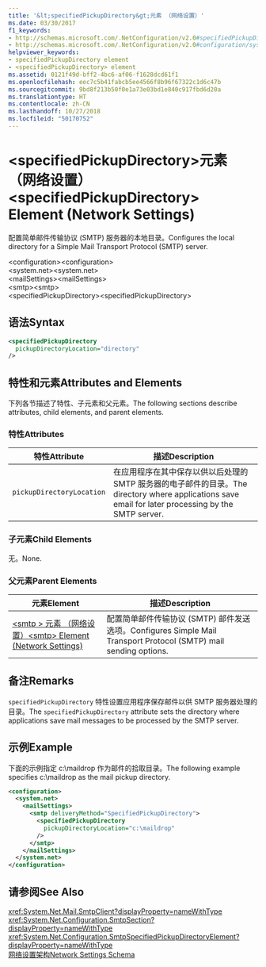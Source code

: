 ```yaml
---
title: '&lt;specifiedPickupDirectory&gt;元素 （网络设置）'
ms.date: 03/30/2017
f1_keywords:
- http://schemas.microsoft.com/.NetConfiguration/v2.0#specifiedPickupDirectory
- http://schemas.microsoft.com/.NetConfiguration/v2.0#configuration/system.net/mailSettings/smtp/specifiedPickupDirectory
helpviewer_keywords:
- specifiedPickupDirectory element
- <specifiedPickupDirectory> element
ms.assetid: 0121f49d-bff2-4bc6-af06-f1628dcd61f1
ms.openlocfilehash: eec7c5b41fabcb5ee4566f8b96f67322c1d6c47b
ms.sourcegitcommit: 9bd8f213b50f0e1a73e03bd1e840c917fbd6d20a
ms.translationtype: HT
ms.contentlocale: zh-CN
ms.lasthandoff: 10/27/2018
ms.locfileid: "50170752"
---
```

# <a name="ltspecifiedpickupdirectorygt-element-network-settings"></a><span data-ttu-id="ee40a-102">&lt;specifiedPickupDirectory&gt;元素 （网络设置）</span><span class="sxs-lookup"><span data-stu-id="ee40a-102">&lt;specifiedPickupDirectory&gt; Element (Network Settings)</span></span>
<span data-ttu-id="ee40a-103">配置简单邮件传输协议 (SMTP) 服务器的本地目录。</span><span class="sxs-lookup"><span data-stu-id="ee40a-103">Configures the local directory for a Simple Mail Transport Protocol (SMTP) server.</span></span>  
  
 <span data-ttu-id="ee40a-104">\<configuration></span><span class="sxs-lookup"><span data-stu-id="ee40a-104">\<configuration></span></span>  
<span data-ttu-id="ee40a-105">\<system.net></span><span class="sxs-lookup"><span data-stu-id="ee40a-105">\<system.net></span></span>  
<span data-ttu-id="ee40a-106">\<mailSettings></span><span class="sxs-lookup"><span data-stu-id="ee40a-106">\<mailSettings></span></span>  
<span data-ttu-id="ee40a-107">\<smtp></span><span class="sxs-lookup"><span data-stu-id="ee40a-107">\<smtp></span></span>  
<span data-ttu-id="ee40a-108">\<specifiedPickupDirectory></span><span class="sxs-lookup"><span data-stu-id="ee40a-108">\<specifiedPickupDirectory></span></span>  
  
## <a name="syntax"></a><span data-ttu-id="ee40a-109">语法</span><span class="sxs-lookup"><span data-stu-id="ee40a-109">Syntax</span></span>  
  
```xml  
<specifiedPickupDirectory  
  pickupDirectoryLocation="directory"   
/>  
```  
  
## <a name="attributes-and-elements"></a><span data-ttu-id="ee40a-110">特性和元素</span><span class="sxs-lookup"><span data-stu-id="ee40a-110">Attributes and Elements</span></span>  
 <span data-ttu-id="ee40a-111">下列各节描述了特性、子元素和父元素。</span><span class="sxs-lookup"><span data-stu-id="ee40a-111">The following sections describe attributes, child elements, and parent elements.</span></span>  
  
### <a name="attributes"></a><span data-ttu-id="ee40a-112">特性</span><span class="sxs-lookup"><span data-stu-id="ee40a-112">Attributes</span></span>  
  
|<span data-ttu-id="ee40a-113">特性</span><span class="sxs-lookup"><span data-stu-id="ee40a-113">Attribute</span></span>|<span data-ttu-id="ee40a-114">描述</span><span class="sxs-lookup"><span data-stu-id="ee40a-114">Description</span></span>|  
|---------------|-----------------|  
|`pickupDirectoryLocation`|<span data-ttu-id="ee40a-115">在应用程序在其中保存以供以后处理的 SMTP 服务器的电子邮件的目录。</span><span class="sxs-lookup"><span data-stu-id="ee40a-115">The directory where applications save email for later processing by the SMTP server.</span></span>|  
  
### <a name="child-elements"></a><span data-ttu-id="ee40a-116">子元素</span><span class="sxs-lookup"><span data-stu-id="ee40a-116">Child Elements</span></span>  
 <span data-ttu-id="ee40a-117">无。</span><span class="sxs-lookup"><span data-stu-id="ee40a-117">None.</span></span>  
  
### <a name="parent-elements"></a><span data-ttu-id="ee40a-118">父元素</span><span class="sxs-lookup"><span data-stu-id="ee40a-118">Parent Elements</span></span>  
  
|<span data-ttu-id="ee40a-119">元素</span><span class="sxs-lookup"><span data-stu-id="ee40a-119">Element</span></span>|<span data-ttu-id="ee40a-120">描述</span><span class="sxs-lookup"><span data-stu-id="ee40a-120">Description</span></span>|  
|-------------|-----------------|  
|[<span data-ttu-id="ee40a-121">\<smtp > 元素 （网络设置）</span><span class="sxs-lookup"><span data-stu-id="ee40a-121">\<smtp> Element (Network Settings)</span></span>](../../../../../docs/framework/configure-apps/file-schema/network/smtp-element-network-settings.md)|<span data-ttu-id="ee40a-122">配置简单邮件传输协议 (SMTP) 邮件发送选项。</span><span class="sxs-lookup"><span data-stu-id="ee40a-122">Configures Simple Mail Transport Protocol (SMTP) mail sending options.</span></span>|  
  
## <a name="remarks"></a><span data-ttu-id="ee40a-123">备注</span><span class="sxs-lookup"><span data-stu-id="ee40a-123">Remarks</span></span>  
 <span data-ttu-id="ee40a-124">`specifiedPickupDirectory` 特性设置应用程序保存邮件以供 SMTP 服务器处理的目录。</span><span class="sxs-lookup"><span data-stu-id="ee40a-124">The `specifiedPickupDirectory` attribute sets the directory where applications save mail messages to be processed by the SMTP server.</span></span>  
  
## <a name="example"></a><span data-ttu-id="ee40a-125">示例</span><span class="sxs-lookup"><span data-stu-id="ee40a-125">Example</span></span>  
 <span data-ttu-id="ee40a-126">下面的示例指定 c:\maildrop 作为邮件的拾取目录。</span><span class="sxs-lookup"><span data-stu-id="ee40a-126">The following example specifies c:\maildrop as the mail pickup directory.</span></span>  
  
```xml  
<configuration>  
  <system.net>  
    <mailSettings>  
      <smtp deliveryMethod="SpecifiedPickupDirectory">  
        <specifiedPickupDirectory  
          pickupDirectoryLocation="c:\maildrop"  
        />  
      </smtp>  
    </mailSettings>  
  </system.net>  
</configuration>  
```  
  
## <a name="see-also"></a><span data-ttu-id="ee40a-127">请参阅</span><span class="sxs-lookup"><span data-stu-id="ee40a-127">See Also</span></span>  
 <xref:System.Net.Mail.SmtpClient?displayProperty=nameWithType>  
 <xref:System.Net.Configuration.SmtpSection?displayProperty=nameWithType>  
 <xref:System.Net.Configuration.SmtpSpecifiedPickupDirectoryElement?displayProperty=nameWithType>  
 [<span data-ttu-id="ee40a-128">网络设置架构</span><span class="sxs-lookup"><span data-stu-id="ee40a-128">Network Settings Schema</span></span>](../../../../../docs/framework/configure-apps/file-schema/network/index.md)
